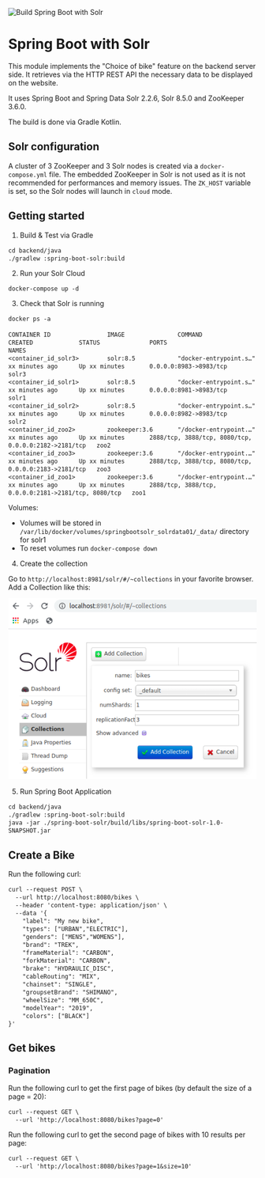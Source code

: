 ![Build Spring Boot with Solr](https://github.com/ACTLEM/bike-choose-study/workflows/Build%20Spring%20Boot%20with%20Solr/badge.svg)

# Spring Boot with Solr

This module implements the "Choice of bike" feature on the backend server side.
It retrieves via the HTTP REST API the necessary data to be displayed on the website.

It uses Spring Boot and Spring Data Solr 2.2.6, Solr 8.5.0 and ZooKeeper 3.6.0.

The build is done via Gradle Kotlin.

## Solr configuration

A cluster of 3 ZooKeeper and 3 Solr nodes is created via a `docker-compose.yml` file. 
The embedded ZooKeeper in Solr is not used as it is not recommended for performances and memory issues.
The `ZK_HOST` variable is set, so the Solr nodes will launch in `cloud` mode. 

## Getting started

1. Build & Test via Gradle

```shell script
cd backend/java
./gradlew :spring-boot-solr:build
``` 

2. Run your Solr Cloud

```shell script
docker-compose up -d
```

3. Check that Solr is running

```shell script
docker ps -a

CONTAINER ID                IMAGE               COMMAND                  CREATED             STATUS              PORTS                                                  NAMES
<container_id_solr3>        solr:8.5            "docker-entrypoint.s…"   xx minutes ago      Up xx minutes       0.0.0.0:8983->8983/tcp                                 solr3
<container_id_solr1>        solr:8.5            "docker-entrypoint.s…"   xx minutes ago      Up xx minutes       0.0.0.0:8981->8983/tcp                                 solr1
<container_id_solr2>        solr:8.5            "docker-entrypoint.s…"   xx minutes ago      Up xx minutes       0.0.0.0:8982->8983/tcp                                 solr2
<container_id_zoo2>         zookeeper:3.6       "/docker-entrypoint.…"   xx minutes ago      Up xx minutes       2888/tcp, 3888/tcp, 8080/tcp, 0.0.0.0:2182->2181/tcp   zoo2
<container_id_zoo3>         zookeeper:3.6       "/docker-entrypoint.…"   xx minutes ago      Up xx minutes       2888/tcp, 3888/tcp, 8080/tcp, 0.0.0.0:2183->2181/tcp   zoo3
<container_id_zoo1>         zookeeper:3.6       "/docker-entrypoint.…"   xx minutes ago      Up xx minutes       2888/tcp, 3888/tcp, 0.0.0.0:2181->2181/tcp, 8080/tcp   zoo1
```

Volumes:
 
- Volumes will be stored in `/var/lib/docker/volumes/springbootsolr_solrdata01/_data/` directory for solr1
- To reset volumes run `docker-compose down`

4. Create the collection

Go to `http://localhost:8981/solr/#/~collections` in your favorite browser.
Add a Collection like this:

![Create a collection](doc/assets/create_collection.png)

5. Run Spring Boot Application

```shell script
cd backend/java
./gradlew :spring-boot-solr:build
java -jar ./spring-boot-solr/build/libs/spring-boot-solr-1.0-SNAPSHOT.jar
```

## Create a Bike

Run the following curl:

```shell script
curl --request POST \
  --url http://localhost:8080/bikes \
  --header 'content-type: application/json' \
  --data '{
	"label": "My new bike",
	"types": ["URBAN","ELECTRIC"],
	"genders": ["MENS","WOMENS"],
	"brand": "TREK",
	"frameMaterial": "CARBON",
	"forkMaterial": "CARBON",
	"brake": "HYDRAULIC_DISC",
	"cableRouting": "MIX",
	"chainset": "SINGLE",
	"groupsetBrand": "SHIMANO",
	"wheelSize": "MM_650C",
	"modelYear": "2019",
	"colors": ["BLACK"]
}'
```

## Get bikes

### Pagination

Run the following curl to get the first page of bikes (by default the size of a page = 20):

```shell script
curl --request GET \
  --url 'http://localhost:8080/bikes?page=0'
```

Run the following curl to get the second page of bikes with 10 results per page:

```shell script
curl --request GET \
  --url 'http://localhost:8080/bikes?page=1&size=10'
```
